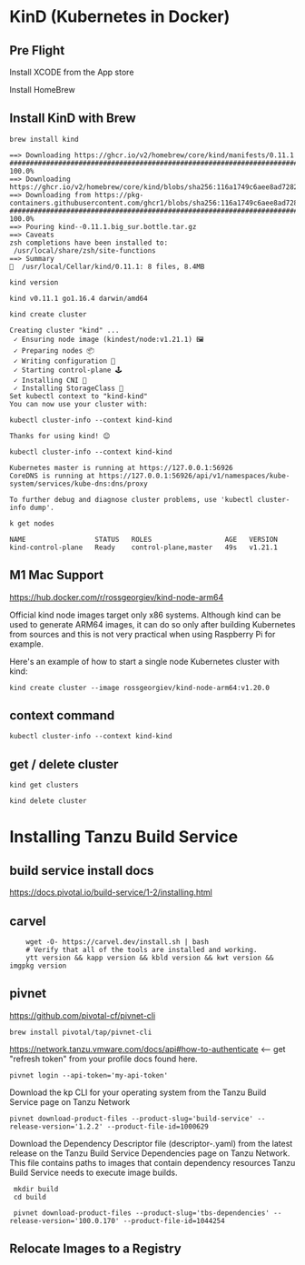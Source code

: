 # KinD (Kubernetes in Docker)

## Pre Flight

Install XCODE from the App store

Install HomeBrew

 ## Install KinD with Brew


 `brew install kind`
 ```
==> Downloading https://ghcr.io/v2/homebrew/core/kind/manifests/0.11.1
######################################################################## 100.0%
==> Downloading https://ghcr.io/v2/homebrew/core/kind/blobs/sha256:116a1749c6aee8ad7282caf3a3d2616d11e6193c839c8797cde045cddd0e1138
==> Downloading from https://pkg-containers.githubusercontent.com/ghcr1/blobs/sha256:116a1749c6aee8ad7282caf3a3d2616d11e6193c839c8797cde04
######################################################################## 100.0%
==> Pouring kind--0.11.1.big_sur.bottle.tar.gz
==> Caveats
zsh completions have been installed to:
  /usr/local/share/zsh/site-functions
==> Summary
🍺  /usr/local/Cellar/kind/0.11.1: 8 files, 8.4MB
```



`kind version`
```
kind v0.11.1 go1.16.4 darwin/amd64
```


`kind create cluster`
```
Creating cluster "kind" ...
 ✓ Ensuring node image (kindest/node:v1.21.1) 🖼 
 ✓ Preparing nodes 📦  
 ✓ Writing configuration 📜 
 ✓ Starting control-plane 🕹️ 
 ✓ Installing CNI 🔌 
 ✓ Installing StorageClass 💾 
Set kubectl context to "kind-kind"
You can now use your cluster with:

kubectl cluster-info --context kind-kind

Thanks for using kind! 😊

kubectl cluster-info --context kind-kind
 
Kubernetes master is running at https://127.0.0.1:56926
CoreDNS is running at https://127.0.0.1:56926/api/v1/namespaces/kube-system/services/kube-dns:dns/proxy

To further debug and diagnose cluster problems, use 'kubectl cluster-info dump'.
```

`k get nodes`
``` 
NAME                 STATUS   ROLES                  AGE   VERSION
kind-control-plane   Ready    control-plane,master   49s   v1.21.1

```



## M1 Mac Support

https://hub.docker.com/r/rossgeorgiev/kind-node-arm64


Official kind node images target only x86 systems. Although kind can be used to generate ARM64 images, 
it can do so only after building Kubernetes from sources and this is not very practical when using Raspberry Pi for example.

Here's an example of how to start a single node Kubernetes cluster with kind:

`kind create cluster --image rossgeorgiev/kind-node-arm64:v1.20.0`


## context command


`kubectl cluster-info --context kind-kind`



## get / delete cluster

```
kind get clusters

kind delete cluster
```

# Installing Tanzu Build Service

 ## build service install docs

https://docs.pivotal.io/build-service/1-2/installing.html

 ## carvel

```
    wget -O- https://carvel.dev/install.sh | bash
    # Verify that all of the tools are installed and working.
    ytt version && kapp version && kbld version && kwt version && imgpkg version
 ``` 

 ## pivnet
 
 https://github.com/pivotal-cf/pivnet-cli
 
```
brew install pivotal/tap/pivnet-cli
```

https://network.tanzu.vmware.com/docs/api#how-to-authenticate <-- get "refresh token" from your profile docs found here.

``` 
pivnet login --api-token='my-api-token'
```

Download the kp CLI for your operating system from the Tanzu Build Service page on Tanzu Network

```
pivnet download-product-files --product-slug='build-service' --release-version='1.2.2' --product-file-id=1000629
```


Download the Dependency Descriptor file (descriptor-<version>.yaml) from the latest release on the Tanzu Build Service Dependencies page on Tanzu Network. This file contains paths to images that contain dependency resources Tanzu Build Service needs to execute image builds.
 
```
 mkdir build
 cd build
 
 pivnet download-product-files --product-slug='tbs-dependencies' --release-version='100.0.170' --product-file-id=1044254
 ```

 ## Relocate Images to a Registry

